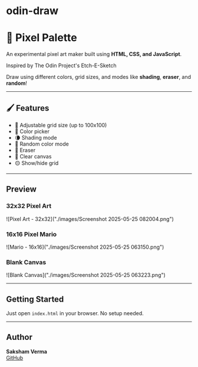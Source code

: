# odin-draw
# 🎨 Pixel Palette

An experimental pixel art maker built using **HTML, CSS, and JavaScript**.

Inspired by The Odin Project's Etch-E-Sketch

Draw using different colors, grid sizes, and modes like **shading**, **eraser**, and **random**!

---

## 🖌️ Features

- 🔳 Adjustable grid size (up to 100x100)
- 🎨 Color picker
- 🌘 Shading mode
- 🎲 Random color mode
- 🧽 Eraser
- 🧼 Clear canvas
- 🟡 Show/hide grid

---

## Preview

### 32x32 Pixel Art
![Pixel Art - 32x32]("./images/Screenshot 2025-05-25 082004.png")

### 16x16 Pixel Mario
![Mario - 16x16]("./images/Screenshot 2025-05-25 063150.png")

### Blank Canvas
![Blank Canvas]("./images/Screenshot 2025-05-25 063223.png")

---

## Getting Started

Just open `index.html` in your browser. No setup needed.

---

## Author

**Saksham Verma**  
[GitHub](https://github.com/sakmv)
